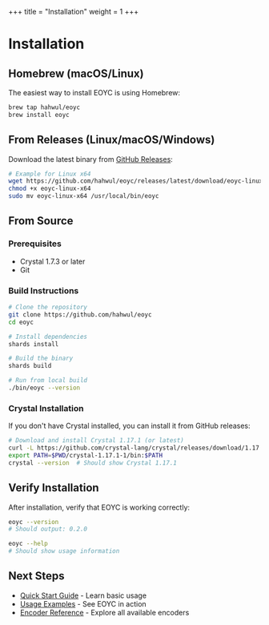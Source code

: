 +++
title = "Installation"
weight = 1
+++

# Installation

## Homebrew (macOS/Linux)

The easiest way to install EOYC is using Homebrew:

```bash
brew tap hahwul/eoyc
brew install eoyc
```

## From Releases (Linux/macOS/Windows)

Download the latest binary from [GitHub Releases](https://github.com/hahwul/eoyc/releases):

```bash
# Example for Linux x64
wget https://github.com/hahwul/eoyc/releases/latest/download/eoyc-linux-x64
chmod +x eoyc-linux-x64
sudo mv eoyc-linux-x64 /usr/local/bin/eoyc
```

## From Source

### Prerequisites

- Crystal 1.7.3 or later
- Git

### Build Instructions

```bash
# Clone the repository
git clone https://github.com/hahwul/eoyc
cd eoyc

# Install dependencies
shards install

# Build the binary
shards build

# Run from local build
./bin/eoyc --version
```

### Crystal Installation

If you don't have Crystal installed, you can install it from GitHub releases:

```bash
# Download and install Crystal 1.17.1 (or latest)
curl -L https://github.com/crystal-lang/crystal/releases/download/1.17.1/crystal-1.17.1-1-linux-x86_64.tar.gz | tar xz
export PATH=$PWD/crystal-1.17.1-1/bin:$PATH
crystal --version  # Should show Crystal 1.17.1
```

## Verify Installation

After installation, verify that EOYC is working correctly:

```bash
eoyc --version
# Should output: 0.2.0

eoyc --help
# Should show usage information
```

## Next Steps

- [Quick Start Guide](/get_started/quick_start) - Learn basic usage
- [Usage Examples](/usage/basic) - See EOYC in action
- [Encoder Reference](/encoders/overview) - Explore all available encoders